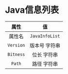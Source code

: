 # Java信息列表

|   属性    |       值       |
| :-------: | :------------: |
|  属性名   | `JavaInfoList` |
| `Version` | 版本号 字符串  |
| `Bitness` |  位长 字符串   |
|  `Path`   |  路径 字符串   |
